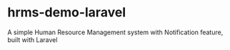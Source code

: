 # hrms-demo-laravel
A simple Human Resource Management system with Notification feature, built with Laravel
